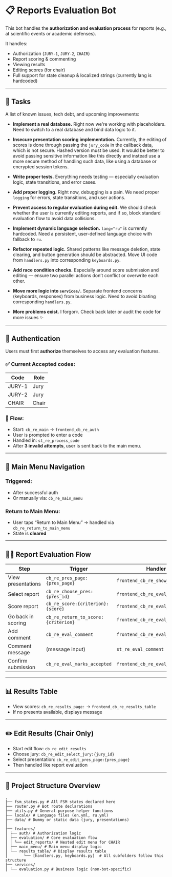 # 📋 Reports Evaluation Bot

This bot handles the **authorization and evaluation process** for reports (e.g., at scientific events or academic defenses).

It handles:
- Authorization (`JURY-1`, `JURY-2`, `CHAIR`)
- Report scoring & commenting
- Viewing results
- Editing scores (for chair)
- Full support for state cleanup & localized strings (currently lang is hardcoded)

---

## 🎯 Tasks

A list of known issues, tech debt, and upcoming improvements:

- **Implement a real database.**
  Right now we're working with placeholders. Need to switch to a real database and bind data logic to it.

- **Insecure presentation scoring implementation.**
  Currently, the editing of scores is done through passing the `jury_code` in the callback data, which is not secure. Hashed version must be used.
  It would be better to avoid passing sensitive information like this directly and instead use a more secure method of handling such data, like using a database or encrypted session tokens.

- **Write proper tests.**
  Everything needs testing — especially evaluation logic, state transitions, and error cases.

- **Add proper logging.**
  Right now, debugging is a pain. We need proper `logging` for errors, state transitions, and user actions.

- **Prevent access to regular evaluation during edit.**
  We should check whether the user is currently editing reports, and if so, block standard evaluation flow to avoid data collisions.

- **Implement dynamic language selection.**
  `lang="ru"` is currently hardcoded. Need a persistent, user-defined language choice with fallback to `ru`.

- **Refactor repeated logic.**
  Shared patterns like message deletion, state clearing, and button generation should be abstracted. Move UI code from `handlers.py` into corresponding `keyboards.py`.

- **Add race condition checks.**
  Especially around score submission and editing — ensure two parallel actions don’t conflict or overwrite each other.

- **Move more logic into `services/`.**
  Separate frontend concerns (keyboards, responses) from business logic. Need to avoid bloating corresponding `handlers.py`.

- **More problems exist.**
  I forgor💀. Check back later or audit the code for more issues ✨

---

## 🚪 Authentication

Users must first **authorize** themselves to access any evaluation features.

### ✅ Current Accepted codes:

| Code     | Role   |
|----------|--------|
| JURY-1   | Jury   |
| JURY-2   | Jury   |
| CHAIR    | Chair  |

### 🔄 Flow:
- Start: `cb_re_main` → `frontend_cb_re_auth`
- User is prompted to enter a code
- Handled in: `st_re_process_code`
- After **3 invalid attempts**, user is sent back to the main menu.

---

## 🧭 Main Menu Navigation

### Triggered:
- After successful auth
- Or manually via: `cb_re_main_menu`

### Return to Main Menu:
- User taps “Return to Main Menu” → handled via `cb_re_return_to_main_menu`
- State is **cleared**

---

## 🧑‍⚖️ Report Evaluation Flow

| Step                | Trigger                                   | Handler Function                          |
|---------------------|-------------------------------------------|--------------------------------------------|
| View presentations  | `cb_re_pres_page:{pres_page}`             | `frontend_cb_re_show_presentations`        |
| Select report       | `cb_re_choose_pres:{pres_id}`             | `frontend_cb_re_eval_choose_presentation`  |
| Score report        | `cb_re_score:{criterion}:{score}`   | `frontend_cb_re_eval_handle_score`         |
| Go back in scoring  | `cb_re_return_to_score:{criterion}` | `frontend_cb_re_eval_return_to_score`      |
| Add comment         | `cb_re_eval_comment`                      | `frontend_cb_re_eval_comment`              |
| Comment message     | (message input)                           | `st_re_eval_comment`                       |
| Confirm submission  | `cb_re_eval_marks_accepted`               | `frontend_cb_re_eval_marks_accepted`    |

---

## 📊 Results Table

- View scores: `cb_re_results_page:` → `frontend_cb_re_results_table`
- If no presents available, displays message

---

## ✏️ Edit Results (Chair Only)

- Start edit flow: `cb_re_edit_results`
- Choose jury: `cb_re_edit_select_jury:{jury_id}`
- Select presentation: `cb_re_edit_pres_page:{pres_page}`
- Then handled like report evaluation

---

## 📁 Project Structure Overview
```
.
├── fsm_states.py # All FSM states declared here
├── router.py # Bot route declarations
├── utils.py # General-purpose helper functions
├── locale/ # Language files (en.yml, ru.yml)
├── data/ # Dummy or static data (jury, presentations)
│
├── features/
│ ├── auth/ # Authorization logic
│ ├── evaluation/ # Core evaluation flow
│ │ └── edit_reports/ # Nested edit menu for CHAIR
│ ├── main_menu/ # Main menu display logic
│ └── results_table/ # Display results table
│       └── [handlers.py, keyboards.py]  # All subfolders follow this structure
├── services/
│ └── evaluation.py # Business logic (non-bot-specific)
```
